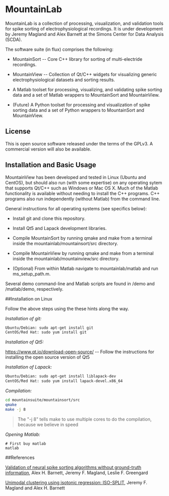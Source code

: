 # MountainLab
MountainLab is a collection of processing, visualization, and validation tools for spike sorting of electrophysiological recordings. It is under development by Jeremy Magland and Alex Barnett at the Simons Center for Data Analysis (SCDA).

The software suite (in flux) comprises the following:

* MountainSort -- Core C++ library for sorting of multi-electride recordings.

* MountainView -- Collection of Qt/C++ widgets for visualizing generic electrophysiological datasets and sorting results.

* A Matlab toolset for processing, visualizing, and validating spike sorting data and a set of Matlab wrappers to MountainSort and MountainView.

* (Future) A Python toolset for processing and visualization of spike sorting data and a set of Python wrappers to MountainSort and MountainView.

## License

This is open source software released under the terms of the GPLv3. A commercial version will also be available.

## Installation and Basic Usage

MountainView has been developed and tested in Linux (Ubuntu and CentOS), but should also run (with some expertise) on any operating sytem that supports Qt/C++ such as Windows or Mac OS X. Much of the Matlab functionality is available without needing to install the C++ programs. C++ programs also run independently (without Matlab) from the command line.

General instructions for all operating systems (see specifics below):

* Install git and clone this repository.

* Install Qt5 and Lapack development libraries.

* Compile MountainSort by running qmake and make from a terminal inside the mountainlab/mountainsort/src directory.

* Compile MountainView by running qmake and make from a terminal inside the mountainlab/mountainview/src directory.

* (Optional) From within Matlab navigate to mountainlab/matlab and run ms_setup_path.m.

Several demo command-line and Matlab scripts are found in /demo and /matlab/demo, respectively.

##Installation on Linux

Follow the above steps using the these hints along the way.

*Installation of git:*
```bash
Ubuntu/Debian: sudo apt-get install git
CentOS/Red Hat: sudo yum install git
```

*Installation of Qt5:*

https://www.qt.io/download-open-source/
-- Follow the instructions for installing the open source version of Qt5

*Installation of Lapack:*
```bash
Ubuntu/Debian: sudo apt-get install liblapack-dev
CentOS/Red Hat: sudo yum install lapack-devel.x86_64
```

*Compilation:*
```bash
cd mountainsuite/mountainsort/src
qmake
make -j 8
```
> The "-j 8" tells make to use multiple cores to do the compilation, because we believe in speed

*Opening Matlab:*
```
# First buy matlab
matlab
```

##References

[Validation of neural spike sorting algorithms without ground-truth information](http://arxiv.org/abs/1508.06936), Alex H. Barnett, Jeremy F. Magland, Leslie F. Greengard

[Unimodal clustering using isotonic regression: ISO-SPLIT](http://arxiv.org/abs/1508.04841), Jeremy F. Magland and Alex H. Barnett

